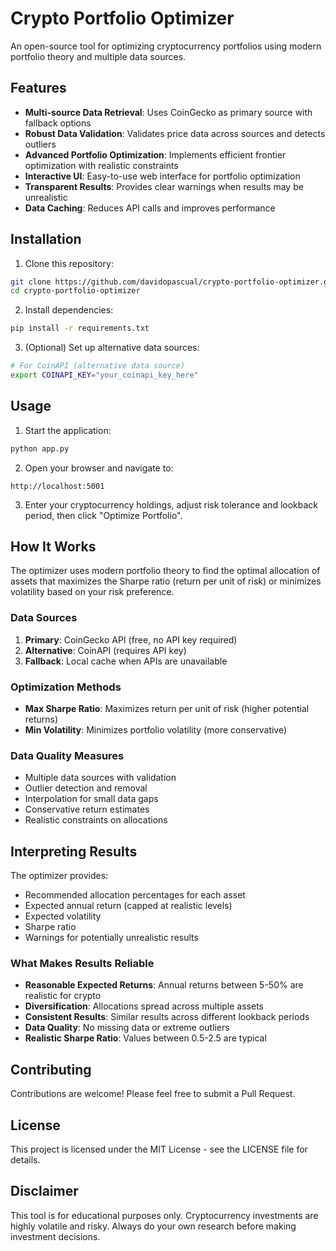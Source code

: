 # Crypto Portfolio Optimizer

An open-source tool for optimizing cryptocurrency portfolios using modern portfolio theory and multiple data sources.

## Features

- **Multi-source Data Retrieval**: Uses CoinGecko as primary source with fallback options
- **Robust Data Validation**: Validates price data across sources and detects outliers
- **Advanced Portfolio Optimization**: Implements efficient frontier optimization with realistic constraints
- **Interactive UI**: Easy-to-use web interface for portfolio optimization
- **Transparent Results**: Provides clear warnings when results may be unrealistic
- **Data Caching**: Reduces API calls and improves performance

## Installation

1. Clone this repository:
```bash
git clone https://github.com/davidopascual/crypto-portfolio-optimizer.git
cd crypto-portfolio-optimizer
```

2. Install dependencies:
```bash
pip install -r requirements.txt
```

3. (Optional) Set up alternative data sources:
```bash
# For CoinAPI (alternative data source)
export COINAPI_KEY="your_coinapi_key_here"
```

## Usage

1. Start the application:
```bash
python app.py
```

2. Open your browser and navigate to:
```
http://localhost:5001
```

3. Enter your cryptocurrency holdings, adjust risk tolerance and lookback period, then click "Optimize Portfolio".

## How It Works

The optimizer uses modern portfolio theory to find the optimal allocation of assets that maximizes the Sharpe ratio (return per unit of risk) or minimizes volatility based on your risk preference.

### Data Sources

1. **Primary**: CoinGecko API (free, no API key required)
2. **Alternative**: CoinAPI (requires API key)
3. **Fallback**: Local cache when APIs are unavailable

### Optimization Methods

- **Max Sharpe Ratio**: Maximizes return per unit of risk (higher potential returns)
- **Min Volatility**: Minimizes portfolio volatility (more conservative)

### Data Quality Measures

- Multiple data sources with validation
- Outlier detection and removal
- Interpolation for small data gaps
- Conservative return estimates
- Realistic constraints on allocations

## Interpreting Results

The optimizer provides:
- Recommended allocation percentages for each asset
- Expected annual return (capped at realistic levels)
- Expected volatility
- Sharpe ratio
- Warnings for potentially unrealistic results

### What Makes Results Reliable

- **Reasonable Expected Returns**: Annual returns between 5-50% are realistic for crypto
- **Diversification**: Allocations spread across multiple assets
- **Consistent Results**: Similar results across different lookback periods
- **Data Quality**: No missing data or extreme outliers
- **Realistic Sharpe Ratio**: Values between 0.5-2.5 are typical

## Contributing

Contributions are welcome! Please feel free to submit a Pull Request.

## License

This project is licensed under the MIT License - see the LICENSE file for details.

## Disclaimer

This tool is for educational purposes only. Cryptocurrency investments are highly volatile and risky. Always do your own research before making investment decisions.
